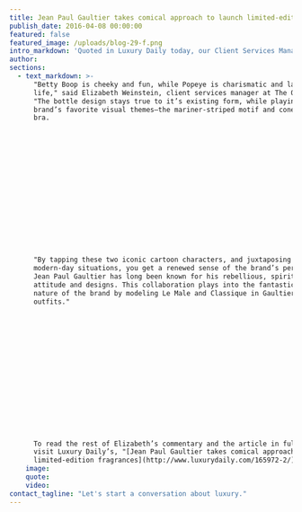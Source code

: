 ```yaml
---
title: Jean Paul Gaultier takes comical approach to launch limited-edition fragrances
publish_date: 2016-04-08 00:00:00
featured: false
featured_image: /uploads/blog-29-f.png
intro_markdown: 'Quoted in Luxury Daily today, our Client Services Manager Elizabeth Weinstein shares her take on the limited-edition fragrances of Jean Paul Gaultier.​'
author:
sections:
  - text_markdown: >-
      "Betty Boop is cheeky and fun, while Popeye is charismatic and larger than
      life," said Elizabeth Weinstein, client services manager at The O Group.
      "The bottle design stays true to it’s existing form, while playing up the
      brand’s favorite visual themes—the mariner-striped motif and cone-shaped
      bra.

















      "By tapping these two iconic cartoon characters, and juxtaposing them in
      modern-day situations, you get a renewed sense of the brand’s personality.
      Jean Paul Gaultier has long been known for his rebellious, spirited
      attitude and designs. This collaboration plays into the fantastical, fun
      nature of the brand by modeling Le Male and Classique in Gaultier-inspired
      outfits."

















      To read the rest of Elizabeth’s commentary and the article in full, please
      visit Luxury Daily’s, "[Jean Paul Gaultier takes comical approach to launch
      limited-edition fragrances](http://www.luxurydaily.com/165972-2/)".​
    image:
    quote:
    video:
contact_tagline: "Let's start a conversation about luxury."
---
```



